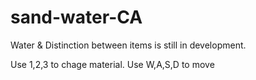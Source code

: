 # sand-water-CA
Water & Distinction between items is still in development.

Use 1,2,3 to chage material.
Use W,A,S,D to move

